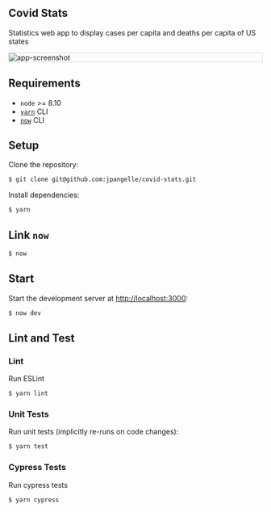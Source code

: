 ## Covid Stats

Statistics web app to display cases per capita and deaths per capita of US states

<div style="border: 1px solid #D8D8D8; border-radius: 2px;">
  <img alt="app-screenshot" src="https://i.imgur.com/DDhwc1r.png" />
</div>

## Requirements

- `node` >= 8.10
- [`yarn`](https://classic.yarnpkg.com/en/docs/install#mac-stable) CLI
- [`now`](https://vercel.com/download) CLI

## Setup

Clone the repository:

```sh
$ git clone git@github.com:jpangelle/covid-stats.git
```

Install dependencies:

```sh
$ yarn
```

## Link `now`

```sh
$ now
```

## Start

Start the development server at [http://localhost:3000](http://localhost:3000):

```sh
$ now dev
```

## Lint and Test

### Lint

Run ESLint

```sh
$ yarn lint
```

### Unit Tests

Run unit tests (implicitly re-runs on code changes):

```sh
$ yarn test
```

### Cypress Tests

Run cypress tests

```sh
$ yarn cypress
```
